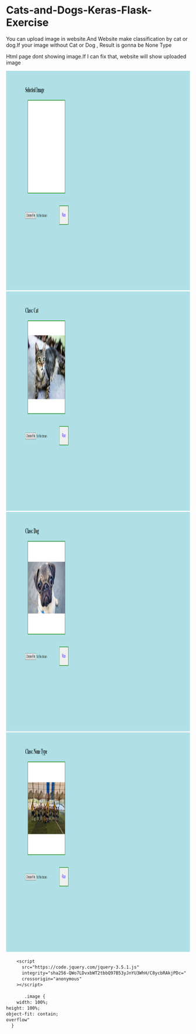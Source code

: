 # Cats-and-Dogs-Keras-Flask-Exercise

You can upload image in website.And Website make classification by cat or dog.If your image without Cat or Dog , Result is gonna be None Type

Html page dont showing image.If I can fix that, website will show uploaded image

<img class="image" src="readmeFiles/image.png" height="600">
<img class="image" src="readmeFiles/imageCat.png" height="600">
<img class="image" src="readmeFiles/imageDog.png" height="600">
<img class="image" src="readmeFiles/imageNoneType.png" height="600">

 <!-- Jquery Cdn -->

        <script
          src="https://code.jquery.com/jquery-3.5.1.js"
          integrity="sha256-QWo7LDvxbWT2tbbQ97B53yJnYU3WhH/C8ycbRAkjPDc="
          crossorigin="anonymous"
        ></script>

           .image {
        width: 100%;
    height: 100%;
    object-fit: contain;
    overflow"
      }
